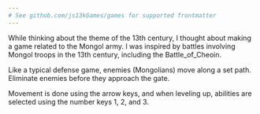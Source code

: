 ```yaml
---
# See github.com/js13kGames/games for supported frontmatter
---
```

While thinking about the theme of the 13th century, I thought about making a game related to the Mongol army. I was inspired by battles involving Mongol troops in the 13th century, including the Battle_of_Cheoin.

Like a typical defense game, enemies (Mongolians) move along a set path. Eliminate enemies before they approach the gate.

Movement is done using the arrow keys, and when leveling up, abilities are selected using the number keys 1, 2, and 3.